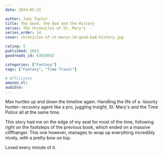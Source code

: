 ```yaml
---
date: 2024-05-22

author: Jodi Taylor
title: The Good, the Bad and the History
series: The Chronicles of St. Mary's
series_order: 14
cover: chronicles-of-st-marys-14-good-bad-history.jpg

rating: 5
published: 2023
goodreads_id: 63839542

categories: ["Fantasy"]
tags: ["Fantasy", "Time Travel"]

# Affiliates
amazon_nl: 
audible: 
---
```


Max hurtles up and down the timeline again. Handling the life of a -bounty hunter- recovery agent like a pro, juggling Insight, St. Mary's and the Time Police all at the same time. 

This story had me on the edge of my seat for most of the time, following right on the footsteps of the previous book, which ended on a massive cliffhanger. This one however, manages to wrap up everything incredibly nicely, with a pretty bow on top.

Loved every minute of it.
